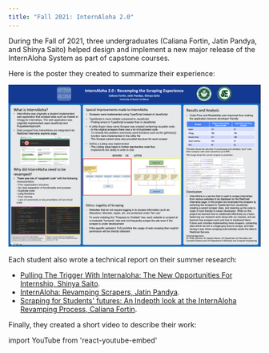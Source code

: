 ```yaml
---
title: "Fall 2021: InternAloha 2.0"
---
```


During the Fall of 2021, three undergraduates (Caliana Fortin, Jatin Pandya, and Shinya Saito) helped design and implement a new major release of the InternAloha System as part of capstone courses.

<!--truncate-->

Here is the poster they created to summarize their experience:

<img src="/img/fall-2021/internaloha-fall-2021.png" />

Each student also wrote a technical report on their summer research:

 * [Pulling The Trigger With Internaloha: The New Opportunities For Internship, Shinya Saito](https://csdl.ics.hawaii.edu/techreports/2021/21-02/21-02.pdf).
 * [InternAloha: Revamping Scrapers, Jatin Pandya](https://csdl.ics.hawaii.edu/techreports/2021/21-03/21-03.pdf).
 * [Scraping for Students' futures: An Indepth look at the InternAloha Revamping Process, Caliana Fortin](https://csdl.ics.hawaii.edu/techreports/2021/21-04/21-04.pdf).

Finally, they created a short video to describe their work:

import YouTube from 'react-youtube-embed'

<YouTube id="U2Rmrr2908M"/>
